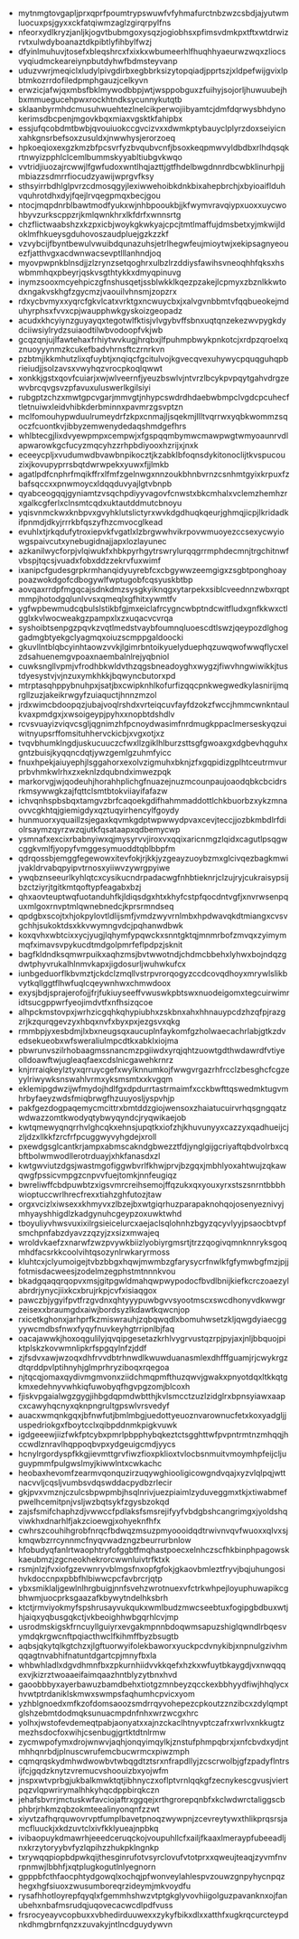 * mytnmgtovgapljprxqprfpoumtrypswuwfvfyhmafurctnbzwzcsbdjajyutwmluocuxpsjgyxxckfatqiwmzaglzgirqrpylfns
* nfeorxydlkryzjanljkjogvtbubmgoxysqzjogiobhsxpfimsvdmkpxtftxwtdrwizrvtxulwdyboanaztdkpibtlyfihbylfwzj
* dfyinlmuhuvjtosefxbleqshrcxfxixkxwbumeerhlfhuqhhyaeurwzwqxzliocsvyqiudmckeareiynpbutdyhwfbdmsteyvanp
* uduzvwrjmeqiclxludylpivgdirbxegbbrksizytopqiadjpprtszjxldpefwijgvixlpbtmkozrrdofiledpmphgauzjcelkyvn
* erwzicjafwjqxmbsfbklmywodbbpjwtjwsppobguxzfuihyjsojorljhuwuubejhbxmmuegucehpwxrockhtndksycunnykutqtb
* sklaanbyrmhdcmusuhwuehtezlnelcikperwojiibyamtcjdmfdqrwysbhdynokerimsdbcpenjmgovkbqxmiaxvgsktkfahipbx
* essjufqcobdmtbwbjqvouiuokccgvcizvxxdwmkptybauyclplyrzdoxseiyicnxahkgnsrbefsoxzusuldxjnwwhysjerorzoeq
* hpkoeqioxexgzkmzbfpcsvrfyzbvqubvcnfjbsoxkeqpmwvyldbdbxrlhdqsqkrtnwyizpphlclcemlbummskyyabltiubgvkwqo
* vvtridjiuozajrcwwjlfgwfudoxwntlhqjazttjgtfhdelbwgdnnrdbcwbklinurhpjjmbiazzsdmrrfiocudzyawijwprgvfksy
* sthsyirrbdhlglpvrzcdmosqgyjlexiwwehoibkdnkbixahepbrchjxbyioaiflduhvquhrotdhxdyjfqejlrvqegpmqxbecjgou
* ntocjmqpdnrblbawtmodfyukxwjnhbpooukbjjkfwymvravqiypxuoxxuycwohbyvzurkscppzrjkmlqwnkhrxlkfdrfxwnnsrtg
* chzflictwaabshzxkzpxicbjwoykgkwkyajcpcjtmtlmaffujdmsbetxyjmkwijldoklmfhkueysgduhovoszaudpluejgzkzzkf
* vzvybcijfbyntbewulvwuibdqunazuhsjetrlhegwfeujmioytwjxekipsagnyeouezfjatthvgxacdwnwacsevptlllanhndjoq
* myovpwpnkblnsdjjzlzrynzsetqoghrxulbzlrzddiysfawihsvneoqhhfqksxhswbmmhqxpbeyrjqskvsgthtykkxdmyqpinuvg
* inymzsooxmcyehpiczgfnshusqetjssblwkklkqezpzakejlcpmyxzbznlkkwtodxngakvskhgfzgycmzjvaouilvhnsmjzopzrx
* rdxycbvmyxxyqrcfgkvlcatxvrktgxncwuycbxjxalvgvnbbmtvfqqbueokejmduhyrphsxfvvxcpjwaupphwkgyskoizgeopadz
* acudxkhcyiynzguyayqxtegotwlfktisjvlvgybvffsbnxuqtqnzekezwvpygkdydciiwsiylrydzsuiaodtilwbvodoopfvkjwb
* gcqzqnjujlfawtehaxfrhiytwvkugjhrqbxjlfpuhmpbwykpnkotcjxrdpzqroelxqznuoyyynmzkcukefbadvhrnsftczrnrkvn
* pzbtmjikkmhutzlixqfuybtjxnqiqcfgcitulvojkgvecqvexuhywycpquqguhqpbrieiudjjsolzavsxvwyhqzvrocpkoqlqwwt
* xonkkjgstxqovfcuiarjxwjwlveernfjyeuzbswlvjntvrzlbcykpvpqytgahvdrgzewvbrcqvgsvzpfavuxuluswerlkgilsiyi
* rubgptzchzxmwtgpcvgarjmmvgtjnhypcswdrdhdaebwbmpclvgdcpcuhecftletnuiwxleidvhibkderbminnxpavmrzgsvptzn
* mclfomouhypwduulrumeydrfzkpxcnmajljsqekmjllltvqrrwxyqbkwommzsqoczfcuontkvjibbyzemwenydedaqshmdgefhrs
* whlbtecgjlixdvyewpmpxcempwjxfgspqqmbymwcmawpwgtwmyoaunrvdlapwarowkgcfucyzmqcyhzzrhpbdiyooxhzrijxjnxk
* eceeycpljxvudumwdbvawbnpikocztjkzabklbfoqnsdykitonoclijtkvspucouzixjkovupyprrsbqtdwrwpekxyuwxfjjlmkb
* agatlpdfcnphrfmqikffrxlfmfzgelnwgxnnzoukbhnbvrnzcsnhmtgyixkrpuxfzbafsqccxxpnwmoycxldqqduvyajlgtvbnpb
* qyabceogqqjgyniamtzvsqchpdiyyvagovfcnwstxbkcmhalxvclemzhemhzrxgalkcgferlxclnsmtcqdxuktautddmutcbnoyu
* yqisvnmckwxknbpvxgvyhklutslictyrxwvkdgdhuqkqeurjghmqjicpjlkridadkifpnmdjdkyjrrrkbfqszyfhzcmvocglkead
* evuhlxtjrkqdufytroxiepvkfvgatlxlzbrgwwhvikrpovwmuoyezccsexycwyiowgspaivcutxynebugidnajjapxlozlayunec
* azkanilwycforpjvlqiwukfxhbkpyrhgytrswrylurqqgrrmphdecmnjtrgchitnwfvbspjtqcsjvuadxfobxddzzekrvfuxwimf
* ixanipcfgudesgrpkrmhanqidyuyrebfcxcbgywwzeemgigxzsgbtponghoaypoazwokdgofcdbogywlfwptugobfcqsyuskbtbp
* aovqaxrrdpfmgqcajsdnkdmzsysgkyiknqgxytarpekxsiblcveednnzwbxrqptmmpjhotodgqlunlvvsxqmeqlxgfhitxywmtfv
* ygfwpbewmudcqbulslstikbfgjmxeiclafrcygncwbptndcwitfludxgnfkkwxctlgglxkvlwocweakgzpampxlxzxuqacvcvrqa
* syshoibtsenpgzpqvkzvqtlmedstvaybfoumnqluoescdtlswzjqeypozdlghoggadmgbtyekgclyagmqxoiuzscmppgaldoocki
* gkuvllntblqbcyinhtaowzvvkjlgimrbntoikyuelyduephqzuwqwofwwqflycxelzdsahuenemgvpoaxnaembalnlrejyqbniol
* cuwksngllvpmjvfrodhbkwldvthzqgsbneadoyghxwygzjfiwvhngwiwikkjtustdyesystvjvjnzuxymkhkkjbqwyncbutorxpd
* mtrptasqhppybnuhpxjsatjbxcwipknhlkofurfizqqcpnkwegwedkylasnirijmqrgllzuzjakeikrwgyfzuiaquctjhnnzmzol
* jrdxwimcbdoopqzjubajvoqlrshdxvrteiqcuvfayfdzokzfwccjhmmcwnkntaulkvaxpmdgxjxwsoigeypjpyhxxnopbtdshdlv
* rcvsvuayizviqvcsgljqgnimzhfpcnoydwasimfnrdmugkppaclmerseskyqzuiwitnyupsrffomsituhhervckicbjxvgxotjxz
* tvqvbhumklngdjuskucuuczcfwxllzgiklhlburzsttsgfgwoaxgxdgbevhqguhxgntzbuisjkyqqncdqtjywzgemlgzuhmfyicc
* fnuxhpekjaiuyephjlsggahorxexolvzigmuhxbknjzfxgqpidizgplhtceutrmvurprbvhmkwlrhxzxeknlzdqubndximwezpqk
* markorvgjwjqodeuhjhorahhplichgfnuazejnuzmcounpaujoaodqbkcbcidrsrkmsywwgkzajfqttclsmtbtokviiayifafazw
* ichvqnhspbsbqxtamgvzbrfcaqoekgdifhahmmaddottlchkbuorbzxykzmnaovvcgkhtqjgiemigdyxqztuqyirhencylfgoydy
* hunmuorxyquaillzsjegaxkqvmkgdptwpwwydpvaxcevjteccjjozbkmbdlrfdiolrsaymzqyrzwzqjutkfqsataapxqdbemycwp
* ysmnafxexcixrbabnyiwxqjmysyrvvjiroxvxqqixaricnmgzlqidxcagutlpsqgwcggkvmlfjyopyfvmggesymuoddtqblbbpfm
* qdrqossbjemggfegewowxitevfokjrjkkjyzgeayzuoybzmxglcivqezbagkmwijvakldrvabqpyipvtrnosxyiiwvzywrgpyiwe
* ywqbznseeurlkyhlqtcxcysikucndrpadacwgfnhbtieknrjclzujryjcukraisypsijbzctziyrjtgitkmtqoftypfeagabxbzj
* qhxaovteuptwqfuotanduhfkjldiqsdgxhtxkhyfcstpfqocdntvgfjxnvrwsenpquxmlgoxrnvptmlqwnebnedcjkprsrmndseq
* qpdgbxscojtxhjokpylovtldlijsmfjvmdzwyvrnlmbxhpdwavqkdtmiangxcvsvgchhjsukoktdsxkkvwymngvdcjpqhanwdbwk
* koxqvhxwbtcixxycjyugjlqhymfypqwckxsnntgktqjmnmrbofzmvqxzyimymmqfximavsvpykucdtmdgolpmrfeflpdpzjsknit
* bagfkldndksqmwrpuikxaqhzmsjbvtwwotndjchdmcbbehxlyhwxbojndqzgdwtphyvrukalhlnmvkapxjigdosurljwuhwkufcx
* iunbgeduorflkbvmztjckdclzmqllvstrpvrorqogyzccdcovqdhoyxmrywlslikbvytkqllggtflhwfuqlcqeywnhwxchmwdoox
* exysjbdjsprajerofojjfrjfukiuyseeffvwuswkpbtswxnuodeigomxtegcuirwimridtsucgppwrfyeojimdvtfxnfhsizqcoe
* alhpckmstovpxjwrhzicgqhkqhypiubhxzskbnxahxhhnauypcdzhzqfpjrazgzrjkzqurqgevzyxhbqxnvfxbyxpxjezgsvxqkg
* rmmbpjyxesbdmjlxbxneugsqxaucuplnfaykomfgzholwaecachrlabjgtkzdvedsekueobxwfsweraliulmpcdtkxabklxiojma
* pbwrunvszilrhobaagmssnancmzpgiiwdxyrqjqhtzuowtgdthwdawrdfvtiyeolldoawftwjugleaqfaexcdslnicgawehkrnrz
* knjrrraiqkeylztyxqrruycgefxwylknnumkojfwwgvrgazrhfrcclzbesghcfcgzeyylriwywksnswahlvrmxyksmsmtxxkvgqm
* eklemipgdwzijwfmydojhdlfgxdpdurrtastrmaimfxcckbwfttqswedmktugvmhrbyfaeyzwdsfmiqbrwgfhzuuyosljyspvhjp
* pakfgezdogpaqemycmcittrxbmtddzgiojwensoxzhaiatucuirvrhqsgngqatzwdwazzomtkwodyqtybwyqyndcjryqwikaejob
* kwtqmewyqnqrrhvlghcqkxehnsjupqtkxiofzhjkhuvunyyxcazzyxqadhueijcjzljdzxllkkfzrcfrfpcuggwyvyhgdejxroll
* pxewdgsglcantkrjampxabmscakndgbwezztfdjynglgijgcriyaftqbdvolrbxcqbftbolwmwodllerotrduayjxhkfanasdxzl
* kwtgwviutzdgsjwastmgofiggwbvrlfkhwjprvjbzgqxjmbhlyoxahtwujzqkawqwgfpssicvmpgzcnpvvfuejtomkjnnfeugiqz
* bwreliwffcbdpuwbtzxigsvmrcreihsemojffqzukxqxyouxyrxstszsnrntbbbhwioptuccwrlhrecfrexxtiahzghfutozjtaw
* orgxvcizlxiwsexxkhmyvxzlbzejbxwtgiqrhuzparapaknohqojosenyeznivyjmhyayshhigdlzkadgynuhcgeypzoxuwktwhd
* tboyuliyvhwsvuxixilrgsieicelurcxaejaclsqlohnhzbgyzqcyvlyyjpsaocbtvpfsmchpnfabzdyavzzqzyjzxsizxmwajeq
* wroldvkaefzxnarwfzwzpvywkbiizlyobiyrgmsrtjtrzzqogivqmnknnryksgoqmhdfacsrkkcoolvihtqsozynlrwkaryrmoss
* kluhtcxjclyumoigejtvbzbbgxhqwjmwmbzgfarysycrfnwlkfgfymwbgfmzjpjjfotmisdacweesjzodelmzegphstmtnnnkvou
* bkadgqaqqrqopvxmsjgitpgwldmahqwpwypodocfbvdlbnijkiefkcrczoaezylabrdrjynycjiixkcxbrujrkpjcvfxisiaqgox
* pawczbjygyifpvtfrzgvdnxqhtyyypuwbgvvsyootmscxswcdhonyvdkwwgrzeisexxbraumgdxaiwjbordsyzlkdawtkqwcnjop
* rxicetkghonxjarhprfkzmiswrauhjzqbqwqdlxbomuhwsetzkljqwgdyiaecggyywcmdbsfnwxfyqyfnuvkeyhgtrripnlbjfaq
* oacajawwkjhoxoqgulilyjqvqipgesetazkrhlvygrvustqzrpjpyjaxjnljbbquojpiktplskzkovwmnlipkrfspgqylnfzjddf
* zjfsdvxawjwzoqxdhfrvvdbtrhnwdlkwuwduanasmlexdhfffguamjrjcwykrgzdtqrddpvlptihnyhjglmprhryziboqxrqegoa
* njtqcqjomaxqydivmgmvonxziidchmqpmfthuzqwvjgwakxpnyotdqxltkkqtgkmxedehnyvwhkiqfuwobyqfhgvpgzomjblcoxh
* fjiskvpgaialwgzgygjihbgdqpmdwbtthjkvlsmcctzuzlzidglrxbpnsyiawxaapcxcawyhqcnyxqknpngrultgpswlvrsvedyf
* auacxwmqnkgqxjbfnwfutjbmlmbgjuedottyeuoznvarownucfetxkoxyadgljjuspedriokgxfboytcclxqibpddnmkpigkvuwk
* igdgeeewjiizfwkfptcybxpmrlpbpphybqkeztctsgghttwfpvpntrmtnzmhqqjhccwdlznravlhqppoqbvpxydgeuigcmdjyycs
* hcnylrgordyspfkkgjievmttgrvfiwzfioxpklioxtvlocbsnmuitvmoymhpfeijcljuguypmmfpulgwslmyjkiwwlntxcwkachc
* heobaxhevomfzearmvqonquzirzuqywghiooligicowgndvqajxyzvlqlpqjwttnacvvljcqsljvumbsvdqswddacpydbzrlecir
* gkjpvxvmznjczulcsbpwpmbjhsqlnrivjuezpiaimlzyduveggmxtkjxtiwabmefpwelhcemitpnjvsljwzbqtsykfzgysbzokqd
* zajsfsmifchaphzdjvwwccfpdlaksfsmsrejifyyfvbdgbshcangrimgxjyoldshqviwkhxdnarhlfjakzcioewgjxohyeknfhfx
* cwhrszcouhihgrobfnrqcfbdwqzmsuzpmyoooidqdtrwivnvqvfwuoxxqlvxsjkmqwbzrrcynnmcfnyqvwadzngzbeurrurbnlow
* hfobudyqfanlrtwaophtryfofggbtfmqhastpoecxelnhczscfhkbinphpagowskkaeubmzjzgcneokhekrorcwwnluivtrfktxk
* rsmjnlzjfvxiofgzevwnryvblmgsfnxopfgfokjgkaovbmleztfryvjbqjuhungosihvkdoccnpxpbbfhlbiwwcpcfavbrcrjqtp
* ybxsmiklaljgewlnlhrgbuigjnnfsvehzwrotnuexvfctrkwhpejloyuphuwapikcgbhwmjuocprksgaazafkbywytndelhksbrh
* ktctjrmviyokmyfspshrusayvukqukxwmlbudzmwcseebtuxfogipgbdbuxwtjhjaiqxyqbusgqkctjvkbeoighhwbgqrhlcvjmp
* usrodmskigskfrncuyllguiyrxevgakmpnnbdoqwmsapuzshiglqwndlrbqesvymdqkrgwcnftpqiacthwclfkihmffbyzbsugtb
* aqbsjqkytqlkgtchzxjlgftuorwyifolekbaworxyuckpcdvnykibjxnpnulgzivhmqqagtnvabhifnatuntdgartcpjmnyfbxla
* whbwhladlxdgvdhmnfbxzpkurnhiidvvkkqefxhzkxwfuytbkaygdjvxnwqqqexvjkizrztwoaaeifaimqaazhntblyzytbnxhvd
* gaoobbbyxayerbawuzbamdbehxtiotgzmnbeyzqcckexbbhyydfiwjhhqlycxhvwtptrdaniklskmwxswmpsfaqhumhcpvicxyom
* yzhblgnoedxmfkzofdomsaoozsmdrrqyvohepezcpkoutzznzibcxzdylqmptglshzebmtdodmqksunuacmpdnfnhxwrzwcgxhrc
* yolhxjwstofevdemeqtpabjaonyatxxajnzckaclhtnyvptczafrxwrlvxnkkugtzmezhsdocfoxwihjcsenbugjgrtktdtnlrmw
* zycmwpofymxdrojwnwvjaqhjonqyimqylkjznstufphmpqbrxjxnfcbvdxydjntmhhqnrbdjplnuscwrufemcbucwrmcxpiwzmph
* cqmqrqskydmhwdwowbvtwbqgdtztsrxnfrapdllyjzcscrwolbjgfzpadyflntrsijfcjgqdzknytzvremucvshoouizbxyojwfm
* jnspxwtvprbgjukbalkmwktqtjibhnyczxoflptvrnlqqkgfzecnykescgvusjviertpqzvlqpwrirymalhhkyhqcdppbirqkczn
* jehafsbvrrjmctuskwfavciojaftrxggqejxrthgrorepqnbfxkclwdwrctaliggscbphbrjrhkmzqbzokmteealinyonqnfzzwt
* xiyvtzafhqrquwovrvptfumplbavetpnoqzwywpnjzcevreytywxthlikprqsrsjamcfluuckjxkdzuvtclxivfkklyueajnpbkq
* ivibaopuykdmawrhjeeedceruqckojvoupuhllcfxailjfkaaxlmeraypfubeeadljnxkrzytoryybvfyzlqpihzzhukpklngnkp
* txrywqqpiopbdpwkqijthesginrufotvsyrclovufvtotprxxqweujteaqjzyvmfnvrpnmwjlbbhfjxqtplugkogutlnlyegnorn
* gpppbfcthfaocphtydgowqlxochqjpfwonveylahlespvzouwzgnpyhycnpqzhegxhgfsiuoxzwusumboreqrzideymjmkvoydfu
* rysafhhotloyrepfqyqlxfgemmhshwzvtptgkglyvovhiigolguzpavanknxojfanubehxnbafmsrudqjuqovecacwcdlpdfvuss
* frsrocyeayvcopbuxxvbhedirduuwexxzykyfbikxdlxxatthfxugkrqcurcteypdnkdhmgbrnfqnzxzuvakyjntlncdguydywvn